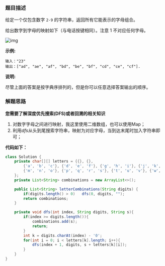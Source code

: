 ### 题目描述

给定一个仅包含数字 `2-9` 的字符串，返回所有它能表示的字母组合。

给出数字到字母的映射如下（与电话按键相同）。注意 1 不对应任何字母。

![img](https://assets.leetcode-cn.com/aliyun-lc-upload/original_images/17_telephone_keypad.png)

**示例:**

```
输入："23"
输出：["ad", "ae", "af", "bd", "be", "bf", "cd", "ce", "cf"].
```

**说明:**

尽管上面的答案是按字典序排列的，但是你可以任意选择答案输出的顺序。



### 解题思路

**您需要了解深度优先搜索(DFS)或者回溯的相关知识**

1. 对数字字母之间进行映射，我这里使用二维数组，也可以使用Map；
2. 利用*dfs*从头到尾搜索字符串，映射为对应字母，当到达末尾时加入字符串即可；

**代码如下：**

```java
class Solution {
    private char[][] letters = {{}, {},
        {'a', 'b', 'c'}, {'d', 'e', 'f'}, {'g', 'h', 'i'}, {'j', 'k', 'l'},
        {'m', 'n', 'o'}, {'p', 'q', 'r', 's'}, {'t', 'u', 'v'}, {'w', 'x', 'y', 'z'}
    };
    private List<String> combinations = new ArrayList<>();

    public List<String> letterCombinations(String digits) {
        if(digits.length() > 0)   dfs(0, digits, "");
        return combinations;
    }

    private void dfs(int index, String digits, String s){
        if(index >= digits.length()){
            combinations.add(s);
            return;
        }
        int k = digits.charAt(index) - '0';
        for(int i = 0; i < letters[k].length; i++){
            dfs(index + 1, digits, s + letters[k][i]);
        }
    }
}
```

